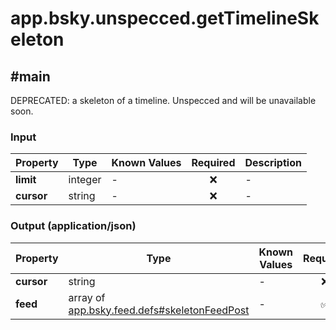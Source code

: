 # app.bsky.unspecced.getTimelineSkeleton

## #main

DEPRECATED: a skeleton of a timeline. Unspecced and will be unavailable soon.

### Input

| Property | Type | Known Values | Required | Description |
| --- | --- | --- | :---: | --- |
| **limit** | integer | - | ❌ | - |
| **cursor** | string | - | ❌ | - |

### Output (application/json)

| Property | Type | Known Values | Required | Description |
| --- | --- | --- | :---: | --- |
| **cursor** | string | - | ❌ | - |
| **feed** | array of [app.bsky.feed.defs#skeletonFeedPost](../../../../app/bsky/feed/defs.md#skeletonFeedPost) | - | ✅ | - |
